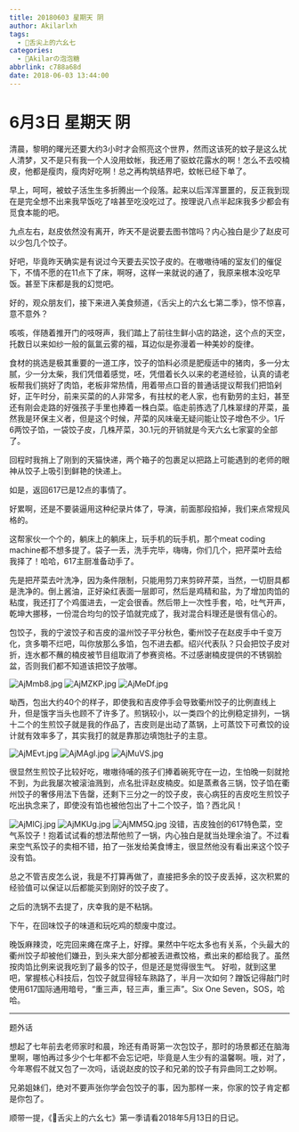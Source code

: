 ```yaml
---
title: 20180603 星期天 阴
author: Akilarlxh
tags:
  - 🍱舌尖上的六幺七
categories:
  - 🍬Akilarの泡泡糖
abbrlink: c788a68d
date: 2018-06-03 13:44:00
---
```

 # 6月3日 星期天 阴
 
清晨，黎明的曙光还要大约3小时才会照亮这个世界，然而这该死的蚊子是这么扰人清梦，又不是只有我一个人没用蚊帐，我还用了驱蚊花露水的啊！怎么不去咬楠皮，他都是瘦肉，瘦肉好吃啊！总之再构筑结界吧，蚊帐已经下单了。

早上，呵呵，被蚊子活生生多折腾出一个段落。起来以后浑浑噩噩的，反正我到现在是完全想不出来我早饭吃了啥甚至吃没吃过了。按理说八点半起床我多少都会有觅食本能的吧。

九点左右，赵皮依然没有离开，昨天不是说要去图书馆吗？内心独白是少了赵皮可以少包几个饺子。

好吧，毕竟昨天确实是有说过今天要去买饺子皮的。在嗷嗷待哺的室友们的催促下，不情不愿的在11点下了床，啊呀，这样一来就说的通了，我原来根本没吃早饭。甚至下床都是我的幻觉吧。

好的，观众朋友们，接下来进入美食频道，《舌尖上的六幺七第二季》，惊不惊喜，意不意外？

咳咳，伴随着推开门的吱呀声，我们踏上了前往生鲜小店的路途，这个点的天空，托数日以来如纱一般的氤氲云雾的福，耳边似是弥漫着一种美妙的旋律。

食材的挑选是极其重要的一道工序，饺子的馅料必须是肥瘦适中的猪肉，多一分太腻，少一分太柴，我们凭借着感觉，呸，凭借着长久以来的老道经验，认真的请老板帮我们挑好了肉馅，老板非常热情，用着带点口音的普通话提议帮我们把馅剁好，正午时分，前来买菜的的人非常多，有拄杖的老人家，也有勤劳的主妇，甚至还有刚会走路的好强孩子手里也捧着一株白菜。临走前拣选了几株翠绿的芹菜，虽然我是环保主义者，但是这个时候，芹菜的风味毫无疑问能让饺子增色不少。1斤6两饺子馅，一袋饺子皮，几株芹菜，30.1元的开销就是今天六幺七家宴的全部了。

回程时我捎上了刚到的天猫快递，两个箱子的包裹足以把路上可能遇到的老师的眼神从饺子上吸引到鲜艳的快递上。

如是，返回617已是12点的事情了。

好累啊，还是不要装逼用这种纪录片体了，导演，前面那段掐掉，我们来点常规风格的。

这帮家伙一个个的，躺床上的躺床上，玩手机的玩手机，那个meat coding machine都不想多提了。袋子一丢，洗手完毕，嗨嗨，你们几个，把芹菜叶去给我择了！哈哈，617主厨准备动手了。

先是把芹菜去叶洗净，因为条件限制，只能用剪刀来剪碎芹菜，当然，一切厨具都是洗净的。倒上酱油，正好染红表面一层即可，然后是鸡精和盐，为了增加肉馅的粘度，我还打了个鸡蛋进去，一定会很香。然后带上一次性手套，哈，吐气开声，乾坤大挪移，一份混合均匀的饺子馅就完成了，我对混合料理还是很有信心的。

包饺子，我的宁波饺子和吉皮的温州饺子平分秋色，衢州饺子在赵皮手中千变万化，贪多嚼不烂吧，叫你放那么多馅，包不进去都。绍兴代表队？只会把饺子皮对折，连水都不蘸的楠皮被节目组取消了参赛资格。不过感谢楠皮提供的不锈钢脸盆，否则我们都不知道该把饺子放哪。

![AjMmb8.jpg](https://s2.ax1x.com/2019/04/15/AjMmb8.jpg)
![AjMZKP.jpg](https://s2.ax1x.com/2019/04/15/AjMZKP.jpg)
![AjMeDf.jpg](https://s2.ax1x.com/2019/04/15/AjMeDf.jpg)

呦西，包出大约40个的样子，即使我和吉皮停手会导致衢州饺子的比例直线上升，但是饿字当头也顾不了许多了。煎锅较小，以一类四个的比例稳定排列，一锅十二个的生煎饺子就是我的作品了，吉皮则是出动了蒸锅，上可蒸饺下可煮饺的设计就有效率多了，其实我打的就是靠那边填饱肚子的主意。

![AjMEvt.jpg](https://s2.ax1x.com/2019/04/15/AjMEvt.jpg)
![AjMAgI.jpg](https://s2.ax1x.com/2019/04/15/AjMAgI.jpg)
![AjMuVS.jpg](https://s2.ax1x.com/2019/04/15/AjMuVS.jpg)

很显然生煎饺子比较好吃，嗷嗷待哺的孩子们捧着碗死守在一边，生怕晚一刻就抢不到，为此我屡次被滚油溅到，点名批评赵皮楠皮。如是蒸煮各三锅，饺子馅在衢州饺子的奢侈用法下告罄，还剩下三分之一的饺子皮，丧心病狂的吉皮吃生煎饺子吃出执念来了，即使没有馅也被他包出了十二个饺子，馅？西北风！

![AjMlCj.jpg](https://s2.ax1x.com/2019/04/15/AjMlCj.jpg)
![AjMKUg.jpg](https://s2.ax1x.com/2019/04/15/AjMKUg.jpg)
![AjMM5Q.jpg](https://s2.ax1x.com/2019/04/15/AjMM5Q.jpg)
没错，吉皮独创的617特色菜，空气系饺子！抱着试试看的想法帮他煎了一锅，内心独白是就当处理余油了。不过看来空气系饺子的卖相不错，拍了一张发给美食博主，很显然他没有看出来这个饺子没有馅。

总之不管吉皮怎么说，我是不打算再做了，直接把多余的饺子皮丢掉，这次积累的经验值可以保证以后都能买到刚好的饺子皮了。




之后的洗锅不去提了，庆幸我的是不粘锅。

下午，在回味饺子的味道和玩吃鸡的颓废中度过。

晚饭麻辣烫，吃完回来瘫在席子上，好撑。果然中午吃太多也有关系，个头最大的衢州饺子却被他们嫌丑，到头来大部分都被丢进煮饺格，煮出来的都给我了。虽然按肉馅比例来说我吃到了最多的饺子，但是还是觉得很生气。
好啦，就到这里吧，掌握核心科技后，包饺子就显得轻车熟路了，半月一次如何？蹭饭记得敲门时使用617国际通用暗号，“重三声，轻三声，重三声”。Six One Seven，SOS，哈哈。

---

题外话

想起了七年前去老师家时和晨，玲还有甬哥第一次包饺子，那时的场景都还在脑海里啊，哪怕再过多少个七年都不会忘记吧，毕竟是人生少有的温馨啊。哦，对了，今年寒假不就又包了一次吗，话说赵皮的饺子和兄弟的饺子有异曲同工之妙啊。

兄弟姐妹们，绝对不要声张你学会包饺子的事，因为那样一来，你家的饺子肯定都是你包了。

顺带一提，《🍱舌尖上的六幺七》第一季请看2018年5月13日的日记。